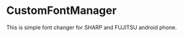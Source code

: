 CustomFontManager
=================

This is simple font changer for SHARP and FUJITSU android phone.
